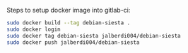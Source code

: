 Steps to setup docker image into gitlab-ci:
```bash
sudo docker build --tag debian-siesta .
sudo docker login
sudo docker tag debian-siesta jalberdi004/debian-siesta
sudo docker push jalberdi004/debian-siesta
```
